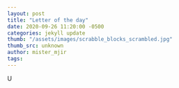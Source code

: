 ```yaml
---
layout: post
title: "Letter of the day"
date: 2020-09-26 11:20:00 -0500
categories: jekyll update
thumb: "/assets/images/scrabble_blocks_scrambled.jpg"
thumb_src: unknown
author: mister_mjir
tags:
---
```

U
